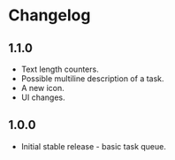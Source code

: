 # Changelog
## 1.1.0
- Text length counters.
- Possible multiline description of a task.
- A new icon.
- UI changes.

## 1.0.0
- Initial stable release - basic task queue.
